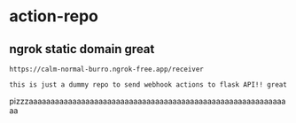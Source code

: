 # action-repo

## ngrok static domain great
```
https://calm-normal-burro.ngrok-free.app/receiver
```

```
this is just a dummy repo to send webhook actions to flask API!! great
```

pizzzaaaaaaaaaaaaaaaaaaaaaaaaaaaaaaaaaaaaaaaaaaaaaaaaaaaaaaaaaaaaa
